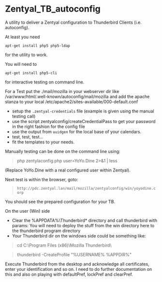 # Zentyal_TB_autoconfig

A utility to deliver a Zentyal configuration to Thunderbird Clients (i.e. autoconfig).

At least you need
```
apt-get install php5 php5-ldap
```
for the utility to work.

You will need to
```
apt-get install php5-cli
```
for interactive testing on command line.

For a Test put the ./mail/mozilla in your webserver dir like /var/www/html/.well-known/autoconfig/mail/mozilla and add the apache stanza to your local /etc/apache2/sites-available/000-default.conf

* setup the `.zentyal-credentials` file (example is given using the manual testing call)
* use the script zentyalconfig/createCredentialPass to get your password in the right fashion for the config file
* use the output from `uuidgen` for the local base of your calendars.
* test, test, test...
* fit the templates to your needs.

Manually testing can be done on the command line using:
> php zentylaconfig.php user=YoYo.Dine 2>&1 | less

(Replace YoYo.Dine with a real configured user within Zentyal).

Next test is within the browser, goto:
> `http://pdc.zentyal.lan/mail/mozilla/zentyalconfig/win/yoyodine.corp`

You should see the prepared configuration for your TB.

On the user (Win) side
* Clear the %APPDATA%\Thunderbird\* directory and call thunderbird with params:
You will need to deploy the stuff from the win directory here to the thunderbird program directory
* Your Thunderbird dir on the windows side could be something like:

> cd C:\Program Files (x86)\Mozilla Thunderbird\

> thunderbird -CreateProfile "%USERNAME% %APPDIR%"

Execute Thunderbird from the desktop and acknowledge all certificates, enter your identification and so on.
I need to do further documentation on this and also on playing with defaultPref, lockPref and clearPref.
